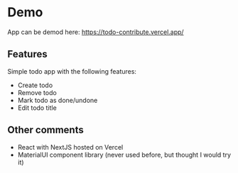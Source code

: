 # Demo

App can be demod here: https://todo-contribute.vercel.app/

## Features
Simple todo app with the following features:
- Create todo
- Remove todo
- Mark todo as done/undone
- Edit todo title

## Other comments
- React with NextJS hosted on Vercel
- MaterialUI component library (never used before, but thought I would try it)
